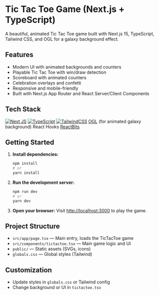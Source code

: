 
# Tic Tac Toe Game (Next.js + TypeScript)

A beautiful, animated Tic Tac Toe game built with Next.js 15, TypeScript, Tailwind CSS, and OGL for a galaxy background effect.

## Features
- Modern UI with animated backgrounds and counters
- Playable Tic Tac Toe with win/draw detection
- Scoreboard with animated counters
- Celebration overlays and confetti
- Responsive and mobile-friendly
- Built with Next.js App Router and React Server/Client Components

## Tech Stack
[![Next JS](https://img.shields.io/badge/Next-black?style=for-the-badge&logo=next.js&logoColor=white)](https://nextjs.org/)
[![TypeScript](https://img.shields.io/badge/typescript-%23007ACC.svg?style=for-the-badge&logo=typescript&logoColor=white)](https://www.typescriptlang.org/)
[![TailwindCSS](https://img.shields.io/badge/tailwindcss-%2338B2AC.svg?style=for-the-badge&logo=tailwind-css&logoColor=white)](https://tailwindcss.com/)
[OGL](https://github.com/oframe/ogl) (for animated galaxy background)
React Hooks
[ReactBits](https://reactbits.dev/)

## Getting Started

1. **Install dependencies:**
   ```bash
   npm install
   # or
   yarn install
   ```

2. **Run the development server:**
   ```bash
   npm run dev
   # or
   yarn dev
   ```

3. **Open your browser:**
   Visit [http://localhost:3000](http://localhost:3000) to play the game.

## Project Structure
- `src/app/page.tsx` — Main entry, loads the TicTacToe game
- `src/components/tictactoe.tsx` — Main game logic and UI
- `public/` — Static assets (SVGs, icons)
- `globals.css` — Global styles (Tailwind)

## Customization
- Update styles in `globals.css` or Tailwind config
- Change background or UI in `tictactoe.tsx`
